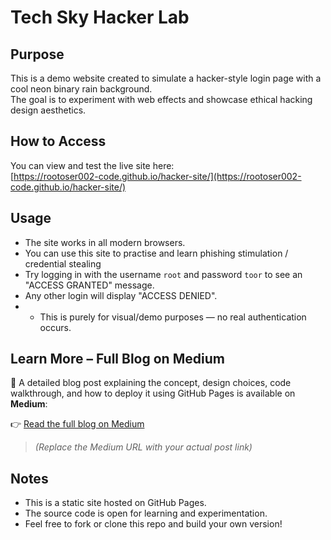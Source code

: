 # Tech Sky Hacker Lab

## Purpose
This is a demo website created to simulate a hacker-style login page with a cool neon binary rain background.  
The goal is to experiment with web effects and showcase ethical hacking design aesthetics.

## How to Access
You can view and test the live site here:  
[https://rootoser002-code.github.io/hacker-site/](https://rootoser002-code.github.io/hacker-site/)

## Usage 
- The site works in all modern browsers.
- You can use this site to practise and learn phishing stimulation / credential stealing 
- Try logging in with the username `root` and password `toor` to see an "ACCESS GRANTED" message.
- Any other login will display "ACCESS DENIED".
- - This is purely for visual/demo purposes — no real authentication occurs.

## Learn More – Full Blog on Medium
📖 A detailed blog post explaining the concept, design choices, code walkthrough, and how to deploy it using GitHub Pages is available on **Medium**:

👉 [Read the full blog on Medium](https://medium.com/@your-medium-username)

> *(Replace the Medium URL with your actual post link)*

## Notes
- This is a static site hosted on GitHub Pages.
- The source code is open for learning and experimentation.
- Feel free to fork or clone this repo and build your own version!

